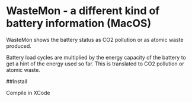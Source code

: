 # WasteMon - a different kind of battery information (MacOS)

WasteMon shows the battery status as CO2 pollution or as atomic waste produced.

Battery load cycles are multiplied by the energy capacity of the battery to get a hint of the energy used so far. This is translated to CO2 pollution or atomic waste.

##Install

Compile in XCode




